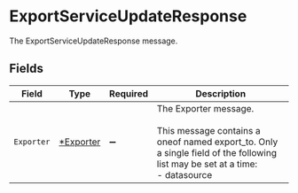 # ExportServiceUpdateResponse

The ExportServiceUpdateResponse message.


## Fields

| Field                                                                                                                                                 | Type                                                                                                                                                  | Required                                                                                                                                              | Description                                                                                                                                           |
| ----------------------------------------------------------------------------------------------------------------------------------------------------- | ----------------------------------------------------------------------------------------------------------------------------------------------------- | ----------------------------------------------------------------------------------------------------------------------------------------------------- | ----------------------------------------------------------------------------------------------------------------------------------------------------- |
| `Exporter`                                                                                                                                            | [*Exporter](../../models/shared/exporter.md)                                                                                                          | :heavy_minus_sign:                                                                                                                                    | The Exporter message.<br/><br/>This message contains a oneof named export_to. Only a single field of the following list may be set at a time:<br/>  - datasource<br/> |